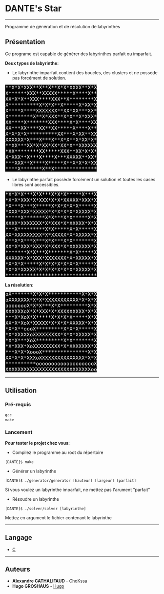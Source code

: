 # DANTE's Star
-----------------------------------
Programme de génération et de résolution de labyrinthes

## Présentation

Ce programe est capable de générer des labyrinthes parfait ou imparfait.  
  
__Deux types de labyrinthe:__  
* Le labyrinthe imparfait contient des boucles, des clusters et ne possède pas forcément de solution.  
  

![alt text](imperfect.png)
  

* Le labyrinthe parfait possède forcément un solution et toutes les cases libres sont accessibles.  



![alt text](perfect.png)  
  

__La résolution:__  

![alt text](solved.png)  

-------------
## Utilisation

### Pré-requis  

```
gcc
make
```  


### Lancement  
  
__Pour tester le projet chez vous:__  
  
* Compilez le programme au root du répertoire  
```
[DANTE]$ make
```
  
* Générer un labyrinthe
```
[DANTE]$ ./generator/generator [hauteur] [largeur] [parfait]
```  
Si vous voulez un labyrinthe imparfait, ne mettez pas l'arument "parfait"  

* Résoudre un labyrinthe  
```
[DANTE]$ ./solver/solver [labyrinthe]
```  
Mettez en argument le fichier contenant le labyrinthe  

-------------
## Langage  
  
* [C](https://fr.wikipedia.org/wiki/C_(langage))  
  
-------------
## Auteurs

* __Alexandre CATHALIFAUD__ - [ChoKssa](https://github.com/ChoKssa)  
* __Hugo GROSHAUS__ - [Hugo](https://github.com/ChoKssa)  